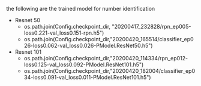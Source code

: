 
the following are the trained model for number identification
* Resnet 50
    * os.path.join(Config.checkpoint_dir, "20200417_232828/rpn_ep005-loss0.221-val_loss0.151-rpn.h5")
    * os.path.join(Config.checkpoint_dir,"20200420_165514/classifier_ep026-loss0.062-val_loss0.026-PModel.ResNet50.h5")
* Resnet 101
    * os.path.join(Config.checkpoint_dir,"20200420_114334/rpn_ep012-loss0.125-val_loss0.092-PModel.ResNet101.h5")
    * os.path.join(Config.checkpoint_dir,"20200420_182004/classifier_ep034-loss0.091-val_loss0.011-PModel.ResNet101.h5")
